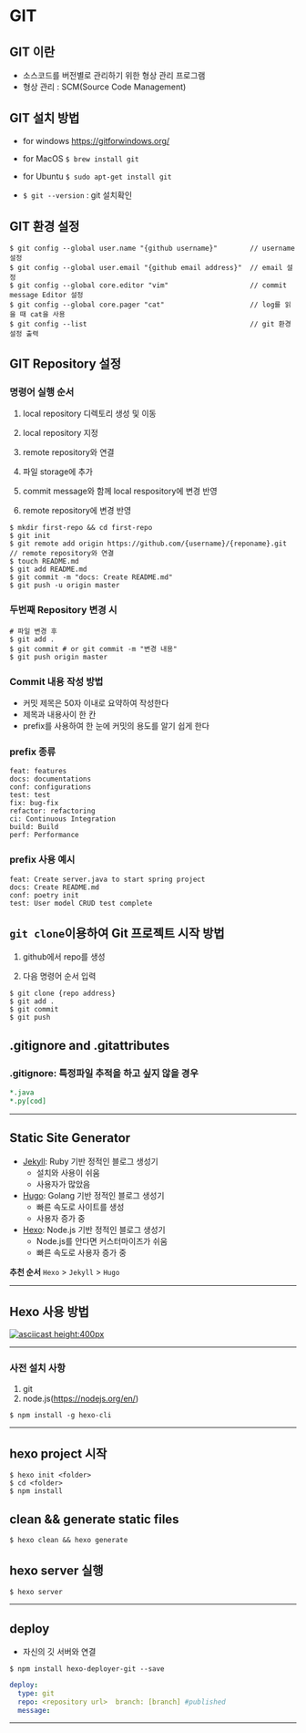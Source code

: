 # GIT

## GIT 이란

- 소스코드를 버전별로 관리하기 위한 형상 관리 프로그램 
- 형상 관리 : SCM(Source Code Management)

## GIT 설치 방법

- for windows
https://gitforwindows.org/

- for MacOS
`$ brew install git`


- for Ubuntu
`$ sudo apt-get install git`

- `$ git --version`  : git 설치확인

## GIT 환경 설정

```
$ git config --global user.name "{github username}"        // username 설정
$ git config --global user.email "{github email address}"  // email 설정
$ git config --global core.editor "vim"                    // commit message Editor 설정 
$ git config --global core.pager "cat"                     // log를 읽을 때 cat을 사용
$ git config --list                                        // git 환경설정 출력
```

## GIT Repository 설정

### 명령어 실행 순서

1.  local repository 디렉토리 생성 및 이동  

1.  local repository 지정

1.  remote repository와 연결

1.  파일 storage에 추가

1.  commit message와 함께 local respository에 변경 반영

1.  remote repository에 변경 반영

```shell
$ mkdir first-repo && cd first-repo 
$ git init 
$ git remote add origin https://github.com/{username}/{reponame}.git // remote repository와 연결
$ touch README.md
$ git add README.md 
$ git commit -m "docs: Create README.md" 
$ git push -u origin master
```

### 두번째 Repository 변경 시

```shell
# 파일 변경 후
$ git add .
$ git commit # or git commit -m "변경 내용"
$ git push origin master
```

### Commit 내용 작성 방법

- 커밋 제목은 50자 이내로 요약하여 작성한다
- 제목과 내용사이 한 칸
- prefix를 사용하여 한 눈에 커밋의 용도를 알기 쉽게 한다

### prefix 종류
```text
feat: features
docs: documentations
conf: configurations
test: test
fix: bug-fix
refactor: refactoring
ci: Continuous Integration
build: Build
perf: Performance
```

### prefix 사용 예시
``` text
feat: Create server.java to start spring project
docs: Create README.md
conf: poetry init
test: User model CRUD test complete
```

## `git clone`이용하여 Git 프로젝트 시작 방법

1. github에서 repo를 생성

1. 다음 명령어 순서 입력

```shell script
$ git clone {repo address}
$ git add .
$ git commit
$ git push
```

## .gitignore and .gitattributes

### .gitignore: 특정파일 추적을 하고 싶지 않을 경우

```yaml
*.java
*.py[cod]
```
---

## Static Site Generator

- [Jekyll](https://jekyllrb.com/): Ruby 기반 정적인 블로그 생성기
	- 설치와 사용이 쉬움
	- 사용자가 많았음
- [Hugo](https://gohugo.io/): Golang 기반 정적인 블로그 생성기
	- 빠른 속도로 사이트를 생성
	- 사용자 증가 중
- [Hexo](https://hexo.io/): Node.js 기반 정적인 블로그 생성기
	- Node.js를 안다면 커스터마이즈가 쉬움
	- 빠른 속도로 사용자 증가 중

**추천 순서**
`Hexo` > `Jekyll` > `Hugo`

---

## Hexo 사용 방법

[![asciicast height:400px](https://asciinema.org/a/233626.svg)](https://asciinema.org/a/233626)

---

### 사전 설치 사항

1. git
2. node.js(https://nodejs.org/en/)

`$ npm install -g hexo-cli`

---

##  hexo project 시작

```shell
$ hexo init <folder>
$ cd <folder>
$ npm install
```

## clean && generate static files

`$ hexo clean && hexo generate`

## hexo server 실행

`$ hexo server`

---

## deploy
* 자신의 깃 서버와 연결

`$ npm install hexo-deployer-git --save`

```yaml
deploy:
  type: git
  repo: <repository url>  branch: [branch] #published
  message:
```

---














